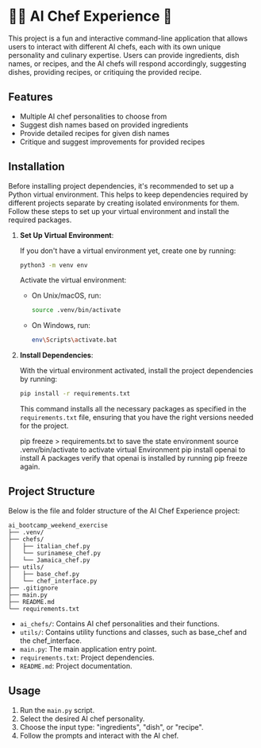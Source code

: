 
# 👨‍🍳 AI Chef Experience 🍝

This project is a fun and interactive command-line application that allows users to interact with different AI chefs, each with its own unique personality and culinary expertise. Users can provide ingredients, dish names, or recipes, and the AI chefs will respond accordingly, suggesting dishes, providing recipes, or critiquing the provided recipe.

## Features

- Multiple AI chef personalities to choose from
- Suggest dish names based on provided ingredients
- Provide detailed recipes for given dish names
- Critique and suggest improvements for provided recipes

## Installation

Before installing project dependencies, it's recommended to set up a Python virtual environment. This helps to keep dependencies required by different projects separate by creating isolated environments for them. Follow these steps to set up your virtual environment and install the required packages.

1. **Set Up Virtual Environment**:

   If you don't have a virtual environment yet, create one by running:

   ```bash
   python3 -m venv env
   ```

   Activate the virtual environment:

    - On Unix/macOS, run:

      ```bash
      source .venv/bin/activate

      ```

    - On Windows, run:

      ```bash
      env\Scripts\activate.bat
      ```

2. **Install Dependencies**:

   With the virtual environment activated, install the project dependencies by running:

   ```bash
   pip install -r requirements.txt
   ```

   This command installs all the necessary packages as specified in the `requirements.txt` file, ensuring that you have the right versions needed for the project.
  
   pip freeze > requirements.txt to save the state environment
   source .venv/bin/activate to activate virtual Environment 
   pip install openai to install A packages
   verify that openai is installed by running pip freeze again.




## Project Structure
Below is the file and folder structure of the AI Chef Experience project:


```
ai_bootcamp_weekend_exercise
├── .venv/
├── chefs/
│   ├── italian_chef.py
│   └── surinamese_chef.py
│   └── Jamaica_chef.py
├── utils/
│   ├── base_chef.py
│   └── chef_interface.py
├── .gitignore
├── main.py
├── README.md
└── requirements.txt
```
- `ai_chefs/`: Contains AI chef personalities and their functions.
- `utils/`: Contains utility functions and classes, such as base_chef and the chef_interface.
- `main.py`: The main application entry point.
- `requirements.txt`: Project dependencies.
- `README.md`: Project documentation.


## Usage

1. Run the `main.py` script.
2. Select the desired AI chef personality.
3. Choose the input type: "ingredients", "dish", or "recipe".
4. Follow the prompts and interact with the AI chef.
